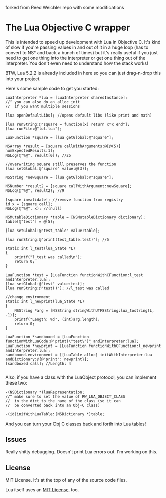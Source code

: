 forked from Reed Weichler repo with some modifications

# The Lua Objective C wrapper

This is intended to speed up development with Lua in Objective C. It's kind of slow if you're passing values in and out of it in a huge loop (has to convert to NS\* and back a bunch of times) but it's really useful if you just need to get one thing into the interpreter or get one thing out of the interpreter. You don't even need to understand how the stack works!

BTW, Lua 5.2.2 is already included in here so you can just drag-n-drop this into your project.

Here's some sample code to get you started:

```objc
LuaInterpreter *lua = [LuaInterpreter sharedInstance];
//^ you can also do an alloc init
//  if you want multiple sessions

[lua openDefaultLibs]; //opens default libs (like print and math)

[lua runString:@"square = function(x) return x*x end"];
[lua runFile:@"lol.lua"];

LuaFunction *square = [lua getGlobal:@"square"];

NSArray *result = [square callWithArguments:@[@(5)] numExpectedResults:1];
NSLog(@"%@", result[0]); //25

//overwriting square still preserves the function
[lua setGlobal:@"square" value:@(3)];

NSString *newSquare = [lua getGlobal:@"square"];

NSNumber *result2 = [square callWithArgument:newSquare];
NSLog(@"%@", result2); //9

[square invalidate]; //remove function from registry
id x = [square call];
NSLog(@"%@", x); //(null)

NSMutableDictionary *table = [NSMutableDictionary dictionary];
table[@"test"] = @(5);

[lua setGlobal:@"test_table" value:table];

[lua runString:@"print(test_table.test)"]; //5

static int l_test(lua_State *L)
{
    printf("l_test was called\n");
    return 0;
}

LuaFunction *test = [LuaFunction functionWithCFunction:l_test andInterpreter:lua];
[lua setGlobal:@"test" value:test];
[lua runString:@"test()"]; //l_test was called

//change environment
static int l_newprint(lua_State *L)
{
    NSString *arg = [NSString stringWithUTF8String:lua_tostring(L, -1)];
    printf("Length: %d", (int)arg.length);
    return 0;
}

LuaFunction *sandboxed = [LuaFunction functionWithLuaCode:@"print(\"test\")" andInterpreter:lua];
LuaFunction *newprint = [LuaFunction functionWithCFunction:l_newprint andInterpreter:lua];
sandboxed.environment = [[LuaTable alloc] initWithInterpreter:lua andDictionary:@{@"print": newprint}];
[sandboxed call]; //Length: 4


```

Also, if you have a class with the LuaObject protocol, you can implement these two:
```objc
-(NSDictionary *)luaRepresentation;
//^ make sure to set the value of RW_LUA_OBJECT_CLASS
//  in the dict to the name of the class (so it can
//  be converted back into an Obj-C class)

-(id)initWithLuaTable:(NSDictionary *)table;
```
And you can turn your Obj C classes back and forth into Lua tables!

## Issues

Really shitty debugging. Doesn't print Lua errors out. I'm working on this.

## License

MIT License. It's at the top of any of the source code files.

Lua itself uses an [MIT License](http://www.lua.org/license.html), too.

